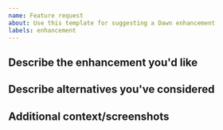 ```yaml
---
name: Feature request
about: Use this template for suggesting a Dawn enhancement
labels: enhancement
---
```


## Describe the enhancement you'd like

<!-- A clear and concise description of what you want added to Dawn. Add any considered drawbacks. -->

## Describe alternatives you've considered

<!-- A clear and concise description of any alternative solutions or features you've considered. -->

## Additional context/screenshots

<!-- Maybe a screenshot or design? -->
